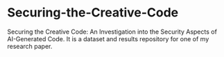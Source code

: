 # Securing-the-Creative-Code
Securing the Creative Code: An Investigation into the Security Aspects of AI-Generated Code. It is a dataset and results repository for one of my research paper.
